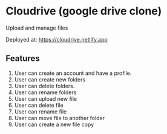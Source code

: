 # Cloudrive (google drive clone)

Upload and manage files

Deployed at: https://cloudrive.netlify.app

## Features

1. User can create an account and have a profile.
2. User can create new folders
3. User can delete folders.
4. User can rename folders
5. User can upload new file
6. User can delete file
7. User can rename file
8. User can move file to another folder
9. User can create a new file copy

